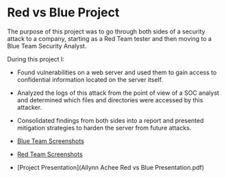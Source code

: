 # Red vs Blue Project
The purpose of this project was to go through both sides of a security attack to a company, starting as a Red Team tester and then moving to a Blue Team Security Analyst. 

During this project I:
* Found vulnerabilities on a web server and used them to gain access to confidential information located on the server itself. 
* Analyzed the logs of this attack from the point of view of a SOC analyst and determined which files and directories were accessed by this attacker. 
* Consolidated findings from both sides into a report and presented mitigation strategies to harden the server from future attacks. 

* [Blue Team Screenshots](screenshots/BlueTeam)
* [Red Team Screenshots](screenshots/RedTeam)
* [Project Presentation](Allynn Achee Red vs Blue Presentation.pdf)

